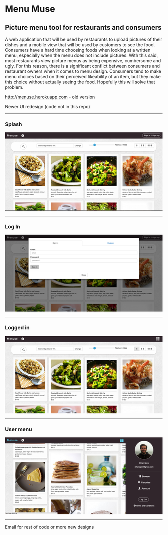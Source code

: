 # Menu Muse

## Picture menu tool for restaurants and consumers

A web application that will be used by restaurants to upload pictures of their dishes and a mobile view that will be used by customers to see the food. Consumers have a hard time choosing foods when looking at a written menu, especially when the menu does not include pictures. With this said, most restaurants view picture menus as being expensive, cumbersome and ugly. For this reason, there is a significant conflict between consumers and restaurant owners when it comes to menu design. Consumers tend to make menu choices based on their perceived likeability of an item, but they make this choice without actually seeing the food. Hopefully this will solve that problem.

http://menuse.herokuapp.com - old version

Newer UI redesign (code not in this repo)

___

### Splash

![alt text](menuse1.png "Splash")

___

### Log In

![alt text](menuse2.png "Log in")

___

### Logged in

![alt text](menuse3.png "Logged in")

___

### User menu

![alt text](menuse4.png "User menu")

___

Email for rest of code or more new designs